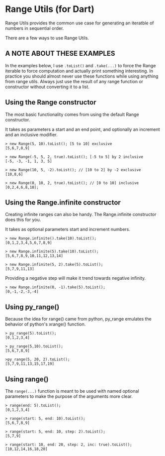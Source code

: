 # Range Utils (for Dart) #

Range Utils provides the common use case for generating an iteratble 
of numbers in sequential order.

There are a few ways to use Range Utils.  

## A NOTE ABOUT THESE EXAMPLES ##

In the examples below, I use `.toList()` and `.take(...)` to force the Range iterable to 
force computation and actually print something interesting.  In practice you should 
almost never use these functions while using anything from range utils.  Always just 
use the result of any range function or constructor without converting it to a list.

## Using the Range constructor ##

The most basic functionality comes from using the default Range constructor.

It takes as parameters a start and an end point, and optionally an increment and 
an inclusive modifier.  

    > new Range(5, 10).toList(); [5 to 10] exclusive
    [5,6,7,8,9]
    
    > new Range(-5, 5, 2, true).toList(); [-5 to 5] by 2 inclusive
    [-5, -3, -1, 1, 3, 5]
    
    > new Range(10, 5, -2).toList(); // [10 to 2] by -2 exclusive
    [10,8,6]
    
    > new Range(0, 10, 2, true).toList(); // [0 to 10] inclusive
    [0,2,4,6,8,10];
    
## Using the Range.infinite constructor ##

Creating infinite ranges can also be handy.  The Range.infinite constructor does 
this for you. 

It takes as optional parameters start and increment numbers. 

    > new Range.infinite().take(10).toList();
    [0,1,2,3,4,5,6,7,8,9]
    
    > new Range.infinite(5).take(10).toList();
    [5,6,7,8,9,10,11,12,13,14]
    
    > new Range.infinite(5, 2).take(5).toList();
    [5,7,9,11,13]
    
Providing a negative step will make it trend towards negative infinity.

    > new Range.infinite(0, -1).take(5).toList();
    [0,-1,-2,-3,-4]
    
## Using py_range() ##

Because the idea for range() came from python, py_range emulates the behavior of 
python's xrange() function.  

    > py_range(5).toList();
    [0,1,2,3,4]
    
    > py_range(5,10).toList();
    [5,6,7,8,9]
    
    >py_range(5, 20, 2).toList();
    [5,7,9,11,13,15,17,19]
    
## Using range() ##

The `range(...)` function is meant to be used with named optional parameters to 
make the purpose of the arguments more clear.

    > range(end: 5).toList();
    [0,1,2,3,4]
    
    > range(start: 5, end: 10).toList();
    [5,6,7,8,9]
    
    > range(start: 5, end: 10, step: 2).toList();
    [5,7,9]
    
    > range(start: 10, end: 20, step: 2, inc: true).toList();
    [10,12,14,16,18,20]